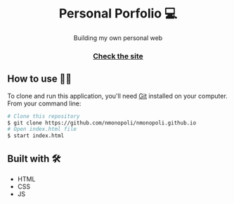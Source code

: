 <h1 align="center">Personal Porfolio 💻</h1>

<div align="center">
  Building my own personal web
  <h3> 
    <a href="https://nmonopoli.github.io/">
      Check the site
    </a>
  </h3>
</div>

## How to use 👨‍💻

To clone and run this application, you'll need [Git](https://git-scm.com) installed on your computer. From your command line:

```bash
# Clone this repository
$ git clone https://github.com/nmonopoli/nmonopoli.github.io
# Open index.html file
$ start index.html
```

## Built with 🛠️

* HTML
* CSS 
* JS
